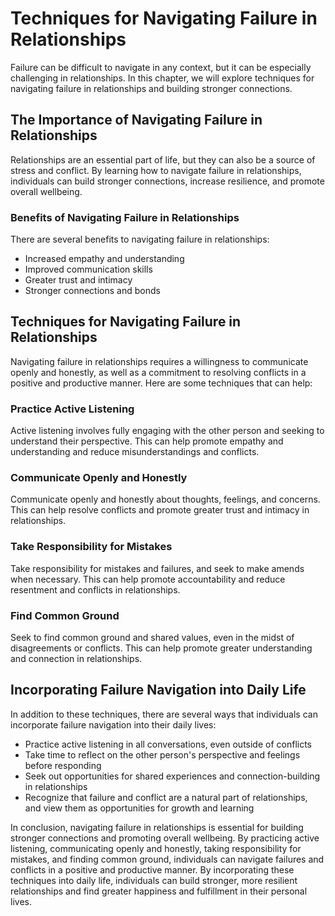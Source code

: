 Techniques for Navigating Failure in Relationships
==================================================================================================

Failure can be difficult to navigate in any context, but it can be especially challenging in relationships. In this chapter, we will explore techniques for navigating failure in relationships and building stronger connections.

The Importance of Navigating Failure in Relationships
-----------------------------------------------------

Relationships are an essential part of life, but they can also be a source of stress and conflict. By learning how to navigate failure in relationships, individuals can build stronger connections, increase resilience, and promote overall wellbeing.

### Benefits of Navigating Failure in Relationships

There are several benefits to navigating failure in relationships:

* Increased empathy and understanding
* Improved communication skills
* Greater trust and intimacy
* Stronger connections and bonds

Techniques for Navigating Failure in Relationships
--------------------------------------------------

Navigating failure in relationships requires a willingness to communicate openly and honestly, as well as a commitment to resolving conflicts in a positive and productive manner. Here are some techniques that can help:

### Practice Active Listening

Active listening involves fully engaging with the other person and seeking to understand their perspective. This can help promote empathy and understanding and reduce misunderstandings and conflicts.

### Communicate Openly and Honestly

Communicate openly and honestly about thoughts, feelings, and concerns. This can help resolve conflicts and promote greater trust and intimacy in relationships.

### Take Responsibility for Mistakes

Take responsibility for mistakes and failures, and seek to make amends when necessary. This can help promote accountability and reduce resentment and conflicts in relationships.

### Find Common Ground

Seek to find common ground and shared values, even in the midst of disagreements or conflicts. This can help promote greater understanding and connection in relationships.

Incorporating Failure Navigation into Daily Life
------------------------------------------------

In addition to these techniques, there are several ways that individuals can incorporate failure navigation into their daily lives:

* Practice active listening in all conversations, even outside of conflicts
* Take time to reflect on the other person's perspective and feelings before responding
* Seek out opportunities for shared experiences and connection-building in relationships
* Recognize that failure and conflict are a natural part of relationships, and view them as opportunities for growth and learning

In conclusion, navigating failure in relationships is essential for building stronger connections and promoting overall wellbeing. By practicing active listening, communicating openly and honestly, taking responsibility for mistakes, and finding common ground, individuals can navigate failures and conflicts in a positive and productive manner. By incorporating these techniques into daily life, individuals can build stronger, more resilient relationships and find greater happiness and fulfillment in their personal lives.
